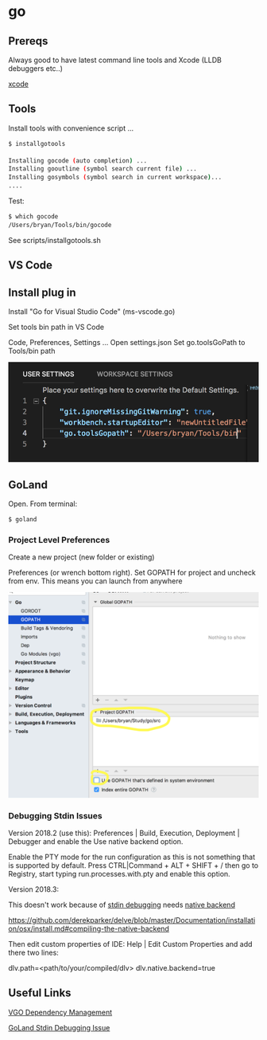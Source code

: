 # go

## Prereqs

Always good to have latest command line tools and Xcode (LLDB debuggers etc..)

[xcode](xcode.md)

## Tools

Install tools with convenience script ...

```bash
$ installgotools

Installing gocode (auto completion) ...
Installing gooutline (symbol search current file) ...
Installing gosymbols (symbol search in current workspace)...
....
```

Test:

```bash
$ which gocode
/Users/bryan/Tools/bin/gocode
```

See scripts/installgotools.sh

## VS Code

## Install plug in

Install "Go for Visual Studio Code" (ms-vscode.go)

Set tools bin path in VS Code

Code, Preferences, Settings
... Open settings.json
Set go.toolsGoPath to Tools/bin path

![settings](res/gousersettings.png)

## GoLand

Open.  From terminal:

```bash
$ goland
```

### Project Level Preferences

Create a new project (new folder or existing)

Preferences (or wrench bottom right).  Set GOPATH for project and uncheck from env.  This means you can launch from anywhere

![pathprefs](res/goland-gopath.png)

### Debugging Stdin Issues

Version 2018.2 (use this):
Preferences | Build, Execution, Deployment | Debugger and enable the Use native backend option.

Enable the PTY mode for the run configuration as this is not something that is supported by default. Press CTRL|Command + ALT + SHIFT + / then go to Registry, start typing run.processes.with.pty and enable this option.

Version 2018.3: 

This doesn't work because of [stdin debugging](https://youtrack.jetbrains.com/issue/GO-4264) needs [native backend](https://github.com/derekparker/delve/issues/1112)

https://github.com/derekparker/delve/blob/master/Documentation/installation/osx/install.md#compiling-the-native-backend

Then edit custom properties of IDE: Help | Edit Custom Properties and add there two lines:

dlv.path=<path/to/your/compiled/dlv>
dlv.native.backend=true

## Useful Links

[VGO Dependency Management](https://blog.spiralscout.com/golang-vgo-dependency-management-explained-419d143204e4)

[GoLand Stdin Debugging Issue](https://youtrack.jetbrains.com/issue/GO-4264)
